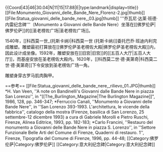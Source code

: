 {{Coord|43|46|30.04|N|11|15|17.88|E|type:landmark|display=title}}
[[File:Monumento_Giovanni_delle_Bande_Nere_Florenz-2.jpg|thumb]]
[[File:Statua_giovanni_delle_bande_nere,_03.jpg|thumb]]
'''乔瓦尼·达莱·班德·内雷纪念碑'''（Monumento a Giovanni delle Bande Nere）坐落在[[佛罗伦萨|佛罗伦萨]]的[[圣老楞佐广场|圣老楞佐广场]]。

1540年，[[科西莫一世_(托斯卡纳)|科西莫一世 (托斯卡纳)]]委托巴乔·班迪内利完成雕塑。雕塑最初打算放在[[佛罗伦萨圣老楞佐大殿|佛罗伦萨圣老楞佐大殿]]内，因此设计成坐像。1592年，雕塑安放在[[旧宫|旧宫]]的[[五百人大厅|五百人大厅]]，而基座安放在圣老楞佐大殿内。1620年，[[科西莫二世·德·美第奇|科西莫二世·德·美第奇]]下令安放到圣老楞佐广场一角。

雕塑身穿古罗马肌肉胸甲。

==参考==
[[File:Statua_giovanni_delle_bande_nere,_rilievo_01.JPG|thumb]]
*H. Van Veen, ''A note on Bandinelli's Giovanni dalle Bande Nere in piazza San Lorenzo'', in "[[The_Burlington_Magazine|The Burlington Magazine]]", 1986, 128, pp. 346-347; 
*Ferruccio Canali, ''Monumento a Giovanni delle Bande Nere'', in ''San Lorenzo 393-1993. L'architettura, le vicende della fabbrica'', catalogo della mostra (Firenze, basilica di San Lorenzo, 25 settembre-12 dicembre 1993) a cura di Gabriele Morolli e Pietro Ruschi, Firenze, Alinea Editrice, 1993, pp. 182-183; 
*Carlo Francini, ''Restauro del monumento a Giovanni delle Bande Nere in piazza S. Lorenzo'', in ''Settore Funzionale Belle Arti del Comune di Firenze, Quaderni di restauro. 1'', Firenze, Tipografia del Comune di Firenze, 1996, pp. 44-48; 
[[Category:佛罗伦萨|Category:佛罗伦萨]]
[[Category:意大利纪念碑|Category:意大利纪念碑]]